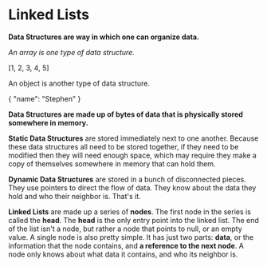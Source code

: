 # Linked Lists

**Data Structures are way in which one can organize data.**

*An array is one type of data structure.*

[1, 2, 3, 4, 5]

An object is another type of data structure.

{ "name":  "Stephen" }

**Data Structures are made up of bytes of data that is physically stored somewhere in memory.**

**Static Data Structures** are stored immediately next to one another. Because these data structures all need to be stored together, if they need to be modified then they will need enough space, which may require they make a copy of themselves somewhere in memory that can hold them.

**Dynamic Data Structures** are stored in a bunch of disconnected pieces. They use pointers to direct the flow of data. They know about the data they hold and who their neighbor is. That's it.

**Linked Lists** are made up a series of **nodes**. 
The first node in the series is called the **head**. 
The **head** is the only entry point into the linked list. 
The end of the list isn't a node, but rather a node that points to null, or an empty value. 
A single node is also pretty simple. It has just two parts: **data**, or the information that the node contains, and **a reference to the next node**. 
A node only knows about what data it contains, and who its neighbor is.